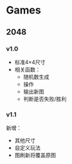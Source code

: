 # Games

## 2048

### v1.0
- 标准4×4尺寸
- 相关函数：
  - 随机数生成
  - 操作
  - 输出新图
  - 判断是否失败/胜利

### v1.1
新增：
- 其他尺寸
- 自定义玩法
- 图刷新将覆盖原图
